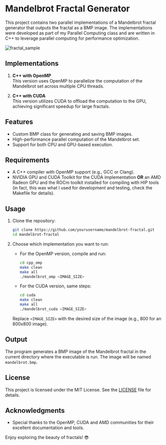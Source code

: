 # Mandelbrot Fractal Generator

This project contains two parallel implementations of a Mandelbrot fractal generator that outputs the fractal as a BMP image. The implementations were developed as part of my Parallel Computing class and are written in C++ to leverage parallel computing for performance optimization.

![fractal_sample](https://github.com/user-attachments/assets/c8329dc2-6aa4-4bab-bd62-4e2150e8ffa4)

## Implementations

1. **C++ with OpenMP**  
    This version uses OpenMP to parallelize the computation of the Mandelbrot set across multiple CPU threads.

2. **C++ with CUDA**  
    This version utilizes CUDA to offload the computation to the GPU, achieving significant speedup for large fractals.

## Features

- Custom BMP class for generating and saving BMP images.
- High-performance parallel computation of the Mandelbrot set.
- Support for both CPU and GPU-based execution.

## Requirements

- A C++ compiler with OpenMP support (e.g., GCC or Clang).
- NVIDIA GPU and CUDA Toolkit for the CUDA implementation **OR** an AMD Radeon GPU and the ROCm toolkit installed for compiling with HIP tools (in fact, this was what I used for development and testing, check the Makefile for details).

## Usage

1. Clone the repository:
    ```bash
    git clone https://github.com/yourusername/mandelbrot-fractal.git
    cd mandelbrot-fractal
    ```

2. Choose which implementation you want to run:
    - For the OpenMP version, compile and run:
        ```bash
        cd cpp_omp
        make clean
        make all
        ./mandelbrot_omp <IMAGE_SIZE>
        ```
    - For the CUDA version, same steps:
        ```bash
        cd cuda
        make clean
        make all
        ./mandelbrot_cuda <IMAGE_SIZE>
        ```
    
    Replace `<IMAGE_SIZE>` with the desired size of the image (e.g., 800 for an 800x800 image).

## Output

The program generates a BMP image of the Mandelbrot fractal in the current directory where the executable is run. The image will be named `mandelbrot.bmp`.

## License

This project is licensed under the MIT License. See the [LICENSE](LICENSE) file for details.

## Acknowledgments

- Special thanks to the OpenMP, CUDA and AMD communities for their excellent documentation and tools.

Enjoy exploring the beauty of fractals! 😎
